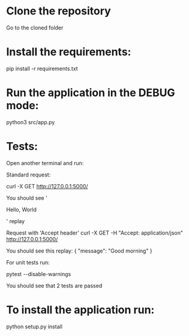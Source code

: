 # Clone the repository
Go to the cloned folder

# Install the requirements:

pip install -r requirements.txt

# Run the application in the DEBUG mode:

python3 src/app.py

# Tests:

Open another terminal and run:

Standard request:

curl -X GET http://127.0.0.1:5000/

You should see '<p>Hello, World</p>' replay

Request with 'Accept header'
curl -X GET -H "Accept: application/json" http://127.0.0.1:5000/

You should see this replay:
{
  "message": "Good morning"
}

For unit tests run:

pytest --disable-warnings

You should see that 2 tests are passed

# To install the application run:
python setup.py install
